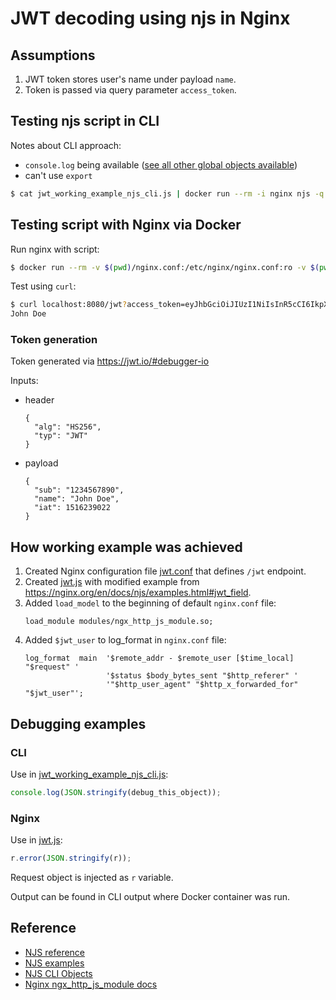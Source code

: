 # JWT decoding using njs in Nginx

## Assumptions

1. JWT token stores user's name under payload `name`.
1. Token is passed via query parameter `access_token`.

## Testing njs script in CLI
Notes about CLI approach:
* `console.log` being available ([see all other global objects available](https://nginx.org/en/docs/njs/cli.html))
* can't use `export`
```bash
$ cat jwt_working_example_njs_cli.js | docker run --rm -i nginx njs -q -
```

## Testing script with Nginx via Docker

Run nginx with script:
```bash
$ docker run --rm -v $(pwd)/nginx.conf:/etc/nginx/nginx.conf:ro -v $(pwd)/jwt.conf:/etc/nginx/conf.d/jwt.conf:ro  -v $(pwd)/jwt.js:/etc/nginx/jwt.js:ro -p 8080:8000 nginx
```

Test using `curl`:
```bash
$ curl localhost:8080/jwt?access_token=eyJhbGciOiJIUzI1NiIsInR5cCI6IkpXVCJ9.eyJzdWIiOiIxMjM0NTY3ODkwIiwibmFtZSI6IkpvaG4gRG9lIiwiaWF0IjoxNTE2MjM5MDIyfQ.SflKxwRJSMeKKF2QT4fwpMeJf36POk6yJV_adQssw5c
John Doe
```

### Token generation
Token generated via https://jwt.io/#debugger-io

Inputs:
* header
    ```
    {
      "alg": "HS256",
      "typ": "JWT"
    }
    ```
* payload
    ```
    {
      "sub": "1234567890",
      "name": "John Doe",
      "iat": 1516239022
    }
    ```
## How working example was achieved

1. Created Nginx configuration file [jwt.conf](jwt.conf) that defines `/jwt` endpoint.
1. Created [jwt.js](jwt.js) with modified example from https://nginx.org/en/docs/njs/examples.html#jwt_field.
1. Added `load_model` to the beginning of default `nginx.conf` file:
    ```
    load_module modules/ngx_http_js_module.so;
    ```
1. Added `$jwt_user` to log_format in `nginx.conf` file:
    ```
    log_format  main  '$remote_addr - $remote_user [$time_local] "$request" '
                      '$status $body_bytes_sent "$http_referer" '
                      '"$http_user_agent" "$http_x_forwarded_for" "$jwt_user"';
    ```

## Debugging examples

### CLI

Use in [jwt_working_example_njs_cli.js](jwt_working_example_njs_cli.js):
```javascript
console.log(JSON.stringify(debug_this_object));
```

### Nginx

Use in [jwt.js](jwt.js):
```javascript
r.error(JSON.stringify(r));
```
Request object is injected as `r` variable.

Output can be found in CLI output where Docker container was run.

## Reference
* [NJS reference](http://nginx.org/en/docs/njs/reference.html)
* [NJS examples](https://nginx.org/en/docs/njs/examples.html)
* [NJS CLI Objects](https://nginx.org/en/docs/njs/cli.html)
* [Nginx ngx_http_js_module docs](https://nginx.org/en/docs/http/ngx_http_js_module.html)
